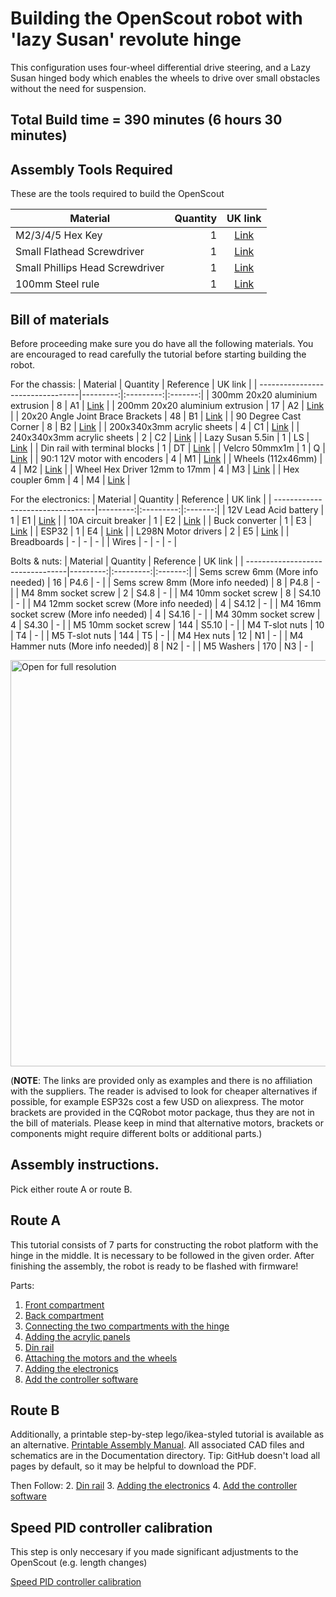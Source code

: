 # Building the OpenScout robot with 'lazy Susan' revolute hinge
This configuration uses four-wheel differential drive steering, and a Lazy Susan hinged body which enables the wheels to drive over small obstacles without the need for suspension.

## Total Build time = 390 minutes (6 hours 30 minutes)

## Assembly Tools Required
These are the tools required to build the OpenScout

| Material                         | Quantity | UK link |
| ---------------------------------|---------:|:-------:|
| M2/3/4/5 Hex Key | 1 | [Link](https://www.amazon.co.uk/ZISHATUO-Hex-Key-Set-2mm-5mm/dp/B09H768WYX/ref=pb_allspark_dp_sims_pao_desktop_session_based_sccl_2/258-5239920-8165609?pd_rd_w=kzaV3&pf_rd_p=0b4a59e4-200b-45ea-a783-524e7e41dc2f&pf_rd_r=RD0QHGDWYM9XFNKMBHKS&pd_rd_r=8dc6d3ba-93f0-4fe6-a26c-0d9a4fdacbea&pd_rd_wg=EEpUo&pd_rd_i=B09H768WYX&psc=1) |
| Small Flathead Screwdriver | 1 | [Link](https://www.amazon.co.uk/Rolson-28852-Screwdriver-Set-Pieces/dp/B00OOTPM6K/ref=sr_1_21?crid=BQBSM3K5OGBA&keywords=small%2BPhil%3Blips%2Bhead%2Bscrewdriver&qid=1649287786&s=diy&sprefix=small%2Bphil%2Blips%2Bhead%2Bscrewdriver%2Cdiy%2C107&sr=1-21&th=1) |
| Small Phillips Head Screwdriver | 1 | [Link](https://www.amazon.co.uk/Rolson-28852-Screwdriver-Set-Pieces/dp/B00OOTPM6K/ref=sr_1_21?crid=BQBSM3K5OGBA&keywords=small%2BPhil%3Blips%2Bhead%2Bscrewdriver&qid=1649287786&s=diy&sprefix=small%2Bphil%2Blips%2Bhead%2Bscrewdriver%2Cdiy%2C107&sr=1-21&th=1) |
| 100mm Steel rule | 1 | [Link](https://www.amazon.co.uk/Silverline-MT65-Steel-Rule-150/dp/B000LFXRNQ/ref=sr_1_5?crid=3H7ZUITKEPZYU&keywords=100mm+metal+ruler&qid=1649287876&s=diy&sprefix=100mm+metal+rule%2Cdiy%2C128&sr=1-5) |


## Bill of materials
Before proceeding make sure you do have all the following materials. You are encouraged to read carefully the tutorial before starting building the robot.

For the chassis:
| Material                         | Quantity | Reference | UK link |
| ---------------------------------|---------:|:---------:|:-------:|
| 300mm 20x20 aluminium extrusion  | 8 |  A1 | [Link](https://ooznest.co.uk/product/v-slot-linear-rail-20x20mm-cut-to-size/) |
| 200mm 20x20 aluminium extrusion  | 17 | A2 | [Link](https://ooznest.co.uk/product/v-slot-linear-rail-20x20mm-cut-to-size/) |
| 20x20 Angle Joint Brace Brackets | 48 | B1 | [Link](https://amz.run/5TF6) |
| 90 Degree Cast Corner | 8 | B2 | [Link](https://ooznest.co.uk/product/90-degree-cast-corner/) |
| 200x340x3mm acrylic sheets | 4 | C1 | [Link](https://www.acrylicsheetcuttosize.co.uk/product/clear-acrylic-sheet/) |
| 240x340x3mm acrylic sheets | 2 | C2 | [Link](https://www.acrylicsheetcuttosize.co.uk/product/clear-acrylic-sheet/) |
| Lazy Susan 5.5in | 1 | LS | [Link](https://amz.run/5TF8) |
| Din rail with terminal blocks | 1 | DT | [Link](https://amz.run/5TFF) |
| Velcro 50mmx1m | 1 | Q | [Link](https://amz.run/5TFP) |
| 90:1 12V motor with encoders | 4 | M1 | [Link](https://amz.run/5TFQ) |
| Wheels (112x46mm) | 4 | M2 | [Link](https://www.amazon.co.uk/best-rubber-hexagon-offroad-crawler/dp/B08B16VQTZ/ref=sr_1_6?keywords=1%2F8+buggy+wheels&qid=1656370202&sr=8-6) |
| Wheel Hex Driver 12mm to 17mm | 4 | M3 | [Link](shorturl.at/axT25) |
| Hex coupler 6mm   | 4 | M4 | [Link](https://amz.run/5TFT) |


For the electronics:
| Material                         | Quantity | Reference | UK link |
| ---------------------------------|---------:|:---------:|:-------:|
| 12V Lead Acid battery | 1 | E1 | [Link](https://uk.rs-online.com/web/p/lead-acid-batteries/0597835) |
| 10A circuit breaker | 1 | E2 | [Link](https://amz.run/5TFI) |
| Buck converter | 1 | E3 | [Link](https://amz.run/5TFJ) |
| ESP32 | 1 | E4 | [Link](https://amz.run/9w90) |
| L298N Motor drivers | 2 | E5 | [Link](https://amz.run/5TFN) |
| Breadboards | - | - | - |
| Wires | - | - | - |


Bolts & nuts:
| Material                         | Quantity | Reference | UK link |
| ---------------------------------|---------:|:---------:|:-------:|
| Sems screw 6mm (More info needed) | 16 | P4.6 | - |
| Sems screw 8mm (More info needed) | 8 | P4.8 | - |
| M4 8mm socket screw | 2 | S4.8 | - |
| M4 10mm socket screw | 8 | S4.10 | - |
| M4 12mm socket screw (More info needed) | 4 | S4.12 | - |
| M4 16mm socket screw (More info needed) | 4 | S4.16  | - |
| M4 30mm socket screw | 4 | S4.30 | - |
| M5 10mm socket screw | 144 | S5.10 | - |
| M4 T-slot nuts | 10 | T4 | - |
| M5 T-slot nuts | 144 | T5 | - |
| M4 Hex nuts | 12 | N1 | - |
| M4 Hammer nuts (More info needed)| 8 | N2 | - |
| M5 Washers | 170 | N3 | - |


<p float="left">
  <img src="../../Documentation/Images/component_knolling.jpeg" title="Open for full resolution" width="650"/>
</p>

(**NOTE**: The links are provided only as examples and there is no affiliation with the suppliers. The reader is advised to look for cheaper alternatives if possible, for example ESP32s cost a few USD on aliexpress. The motor brackets are provided in the CQRobot motor package, thus they are not in the bill of materials. Please keep in mind that alternative motors, brackets or components might require different bolts or additional parts.)

## Assembly instructions.

Pick either route A or route B.

## Route A
This tutorial consists of 7 parts for constructing the robot platform with the hinge in the middle. It is necessary to be followed in the given order. After finishing the assembly, the robot is ready to be flashed with firmware!

Parts:
1. [Front compartment](./front_compartment.md)
2. [Back compartment](./back_compartment.md)
3. [Connecting the two compartments with the hinge](./hinge.md)
4. [Adding the acrylic panels](./acrylic_panels.md)
5. [Din rail](./din_rail.md)
6. [Attaching the motors and the wheels](./motors_and_wheels.md)
7. [Adding the electronics](./circuit_assembly_instructions.md)
8. [Add the controller software](../../Software/Controller/README.md)

## Route B

Additionally, a printable step-by-step lego/ikea-styled tutorial is available as an alternative. [Printable Assembly Manual](../../Documentation/CAD_Files/Instruction_Manual/InstructionManual.pdf). All associated CAD files and schematics are in the Documentation directory. Tip: GitHub doesn't load all pages by default, so it may be helpful to download the PDF.

Then Follow:
2. [Din rail](./din_rail.md)
3. [Adding the electronics](./circuit_assembly_instructions.md)
4. [Add the controller software](../../Software/Controller/README.md)

## Speed PID controller calibration

This step is only neccesary if you made significant adjustments to the OpenScout (e.g. length changes)

[Speed PID controller calibration](./pid_calibration.md)
